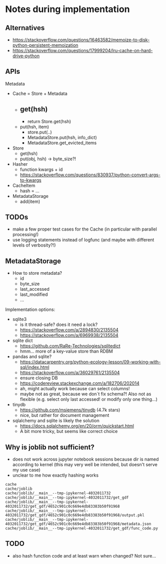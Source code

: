 # Notes during implementation

## Alternatives

- https://stackoverflow.com/questions/16463582/memoize-to-disk-python-persistent-memoization
- https://stackoverflow.com/questions/17999204/lru-cache-on-hard-drive-python

## APIs

Metadata

- Cache = Store + Metadata
  - get(hsh)
    -
    - return Store.get(hsh)
  - put(hsh, item)
    - store.put(..)
    - MetadataStore.put(hsh, info_dict)
    - MetadataStore.get_evicted_items
- Store
  - get(hsh)
  - put(obj, hsh) -> byte_size?!
- Hasher
  - function kwargs + id
  - https://stackoverflow.com/questions/830937/python-convert-args-to-kwargs
- CacheItem
  - hash = ...
- MetadataStorage
  - add(item)

## TODOs

- make a few proper test cases for the Cache (in particular with parallel processing!)
- use logging statements instead of logfunc (and maybe with different levels of verbosity?!)

## MetadataStorage

- How to store metadata?
  - id
  - byte_size
  - last_accessed
  - last_modified
  - ...

Implementation options:

- sqlite3
  - is it thread-safe? does it need a lock?
  - https://stackoverflow.com/a/2894830/2135504
  - https://stackoverflow.com/a/6969938/2135504
- sqlite dict
  - https://github.com/RaRe-Technologies/sqlitedict
  - hmm... more of a key-value store than RDBM
- pandas and sqlite?
  - https://datacarpentry.org/python-ecology-lesson/09-working-with-sql/index.html
  - https://stackoverflow.com/a/36029761/2135504
  - ensure closing DB
  - https://codereview.stackexchange.com/a/182706/202014
  - ah, might actually work because can select columns!
  - maybe not as great, because we don`t fix schema?! Also not as flexible (e.g. select only last accessed! or modify only one thing...)
- tinydb
  - https://github.com/msiemens/tinydb (4.7k stars)
  - nice, but rather for document management
- sqlalchemy and sqlite is likely the solution
  - https://docs.sqlalchemy.org/en/20/orm/quickstart.html
  - A bit more tricky, but seems like correct choice

## Why is joblib not sufficient?

- does not work across jupyter notebook sessions because dir is named according to kernel (this may very well be intended, but doesn't serve my use case)
- unclear to me how exactly hashing works

```
cache
cache/joblib
cache/joblib/__main__--tmp-ipykernel-4032011732
cache/joblib/__main__--tmp-ipykernel-4032011732/get_gdf
cache/joblib/__main__--tmp-ipykernel-4032011732/get_gdf/4652c901c0c669e4db83383b50f91968
cache/joblib/__main__--tmp-ipykernel-4032011732/get_gdf/4652c901c0c669e4db83383b50f91968/output.pkl
cache/joblib/__main__--tmp-ipykernel-4032011732/get_gdf/4652c901c0c669e4db83383b50f91968/metadata.json
cache/joblib/__main__--tmp-ipykernel-4032011732/get_gdf/func_code.py
```

## TODO

- also hash function code and at least warn when changed? Not sure...
